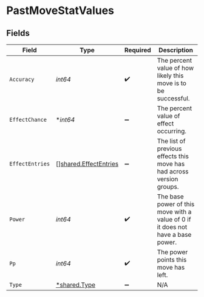 # PastMoveStatValues


## Fields

| Field                                                                           | Type                                                                            | Required                                                                        | Description                                                                     |
| ------------------------------------------------------------------------------- | ------------------------------------------------------------------------------- | ------------------------------------------------------------------------------- | ------------------------------------------------------------------------------- |
| `Accuracy`                                                                      | *int64*                                                                         | :heavy_check_mark:                                                              | The percent value of how likely this move is to be successful.                  |
| `EffectChance`                                                                  | **int64*                                                                        | :heavy_minus_sign:                                                              | The percent value of effect occurring.                                          |
| `EffectEntries`                                                                 | [][shared.EffectEntries](../../../pkg/models/shared/effectentries.md)           | :heavy_minus_sign:                                                              | The list of previous effects this move has had across version groups.           |
| `Power`                                                                         | *int64*                                                                         | :heavy_check_mark:                                                              | The base power of this move with a value of 0 if it does not have a base power. |
| `Pp`                                                                            | *int64*                                                                         | :heavy_check_mark:                                                              | The power points this move has left.                                            |
| `Type`                                                                          | [*shared.Type](../../../pkg/models/shared/type.md)                              | :heavy_minus_sign:                                                              | N/A                                                                             |